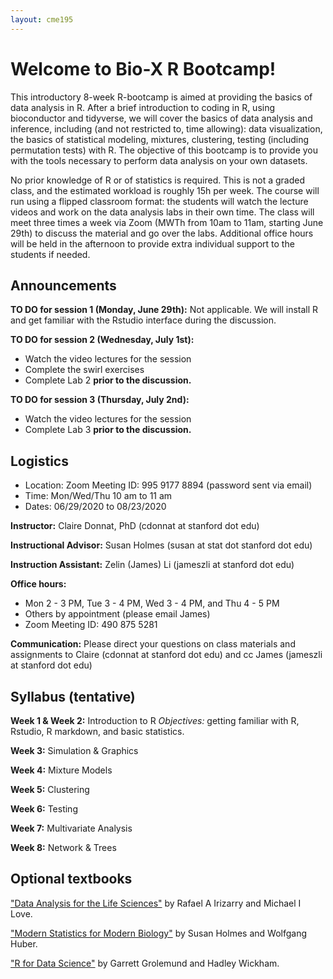 ```yaml
---
layout: cme195
---
```


# [](#welcome) Welcome to Bio-X R Bootcamp!



This introductory 8-week R-bootcamp is aimed at providing the basics of data analysis in R. After a brief introduction to coding in R, using bioconductor and tidyverse, we will cover the basics of data analysis and inference, including (and not restricted to, time allowing): data visualization, the basics of statistical modeling, mixtures, clustering, testing (including permutation tests) with R.  The objective of this bootcamp is to provide you with the tools necessary to perform data analysis on your own datasets. 


No prior knowledge of R or of statistics is required. This is not a graded class, and the estimated workload is roughly 15h per week. The course will run using a flipped classroom format: the students will watch the lecture videos and work on the data analysis labs in their own time. The class will meet three times a week via Zoom (MWTh from 10am to 11am, starting June 29th) to discuss the material and go over the labs. Additional office hours will be held in the afternoon to provide extra individual support to the students if needed.

## [](#announcements) Announcements

**TO DO for session 1 (Monday, June 29th):** Not applicable. We will install R and get familiar with the Rstudio interface during the discussion.

**TO DO for session 2 (Wednesday, July 1st):** 

* Watch the video lectures for the session 
* Complete the swirl exercises 
* Complete Lab 2 **prior to the discussion.**

**TO DO for session 3 (Thursday, July 2nd):** 

* Watch the video lectures for the session 
* Complete Lab 3 **prior to the discussion.**

## [](#logistics) Logistics

* Location: Zoom Meeting ID: 995 9177 8894 (password sent via email)
* Time: Mon/Wed/Thu 10 am to 11 am
* Dates: 06/29/2020 to 08/23/2020

**Instructor:** Claire Donnat, PhD (cdonnat at stanford dot edu)

**Instructional Advisor:** Susan Holmes (susan at stat dot stanford dot edu)

**Instruction Assistant:** Zelin (James) Li (jameszli at stanford dot edu)

**Office hours:** 
* Mon 2 - 3 PM, Tue 3 - 4 PM, Wed 3 - 4 PM, and Thu 4 - 5 PM
* Others by appointment (please email James)
* Zoom Meeting ID: 490 875 5281

**Communication:** 
Please direct your questions on class materials and assignments to Claire (cdonnat at stanford dot edu) and cc James (jameszli at stanford dot edu)

## [](#course) Syllabus (tentative)

**Week 1 & Week 2:** Introduction to R
_Objectives:_ getting familiar with R, Rstudio, R markdown, and basic statistics.

**Week 3:** Simulation & Graphics

**Week 4:** Mixture Models

**Week 5:** Clustering

**Week 6:** Testing 

**Week 7:** Multivariate Analysis

**Week 8:** Network & Trees


## [](#textbook) Optional textbooks

["Data Analysis for the Life Sciences"](https://leanpub.com/dataanalysisforthelifesciences) by Rafael A Irizarry and Michael I Love.

["Modern Statistics for Modern Biology"](http://web.stanford.edu/class/bios221/book/) by Susan Holmes and Wolfgang Huber.

["R for Data Science"](http://r4ds.had.co.nz/)
by Garrett Grolemund and Hadley Wickham.

